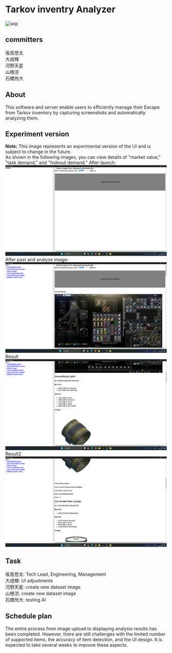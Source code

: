 # Tarkov inventry Analyzer
![wip](https://img.shields.io/badge/WIP%20-red)
## committers
坂島悠太  
大成輝  
河野天星  
山根涼  
石橋怜大  
## About
This software and server enable users to efficiently manage their Escape from Tarkov inventory by capturing screenshots and automatically analyzing them.  
## Experiment version
**Note:** This image represents an experimental version of the UI and is subject to change in the future.  
As shown in the following images, you can view details of "market value," "task demand," and "hideout demand."
After launch:  
![image](./resources/1.png)
After past and analyze image:
![image](./resources/2.png)
Result
![image](./resources/3.png)
Result2
![image](./resources/4.png)
## Task
坂島悠太: Tech Lead, Engineering, Management  
大成輝: UI adjustments  
河野天星: create new dataset image  
山根涼: create new dataset image  
石橋怜大: testing AI  
## Schedule plan
The entire process from image upload to displaying analysis results has been completed. However, there are still challenges with the limited number of supported items, the accuracy of item detection, and the UI design. It is expected to take several weeks to improve these aspects.
